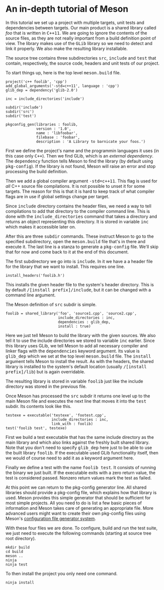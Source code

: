# An in-depth tutorial of Meson #

In this tutorial we set up a project with multiple targets, unit tests and dependencies between targets. Our main product is a shared library called *foo* that is written in <tt>C++11</tt>. We are going to ignore the contents of the source files, as they are not really important from a build definition point of view. The library makes use of the <tt>GLib</tt> library so we need to detect and link it properly. We also make the resulting library installable.

The source tree contains three subdirectories <tt>src</tt>, <tt>include</tt> and <tt>test</tt> that contain, respectively, the source code, headers and unit tests of our project.

To start things up, here is the top level <tt>meson.build</tt> file.

    project('c++ foolib', 'cpp')
    add_global_arguments('-std=c++11', language : 'cpp')
    glib_dep = dependency('glib-2.0')

    inc = include_directories('include')
    
    subdir('include')
    subdir('src')
    subdir('test')

    pkgconfig_gen(libraries : foolib,
                  version : '1.0',
                  name : 'libfoobar',
                  filebase : 'foobar',
                  description : 'A Library to barnicate your foos.')

First we define the project's name and the programmin languages it uses (in this case only <tt>C++</tt>). Then we find GLib, which is an *external dependency*. The <tt>dependency</tt> function tells Meson to find the library (by default using <tt>pkg-config</tt>). If the library is not found, Meson will raise an error and stop processing the build definition.

Then we add a global compiler argument <tt>-std=c++11</tt>. This flag is used for *all* C++ source file compilations. It is not possible to unset it for some targets. The reason for this is that it is hard to keep track of what compiler flags are in use if global settings change per target.

Since <tt>include</tt> directory contains the header files, we need a way to tell compilations to add that directory to the compiler command line. This is done with the <tt>include_directories</tt> command that takes a directory and returns an object representing this directory. It is stored in variable <tt>inc</tt> which makes it accessible later on.

After this are three <tt>subdir</tt> commands. These instruct Meson to go to the specified subdirectory, open the <tt>meson.build</tt> file that's in there and execute it. The last line is a stanza to generate a <tt>pkg-config</tt> file. We'll skip that for now and come back to it at the end of this document.

The first subdirectory we go into is <tt>include</tt>. In it we have a a header file for the library that we want to install. This requires one line.

    install_headers('foolib.h')

This installs the given header file to the system's header directory. This is by default <tt>/[install prefix]/include</tt>, but it can be changed with a command line argument.

The Meson definition of <tt>src</tt> subdir is simple.

    foolib = shared_library('foo', 'source1.cpp', 'source2.cpp',
                            include_directories : inc,
                            dependencies : glib_dep,
                            install : true)

Here we just tell Meson to build the library with the given sources. We also tell it to use the include directories we stored to variable <tt>inc</tt> earlier. Since this library uses GLib, we tell Meson to add all necessary compiler and linker flags with the <tt>dependencies</tt> keyword argument. Its value is <tt>glib_dep</tt> which we set at the top level <tt>meson.build</tt> file. The <tt>install</tt> argument tells Meson to install the result. As with the headers, the shared library is installed to the system's default location (usually <tt>/[install prefix]/lib</tt>) but is again overridable.

The resulting library is stored in variable <tt>foolib</tt> just like the include directory was stored in the previous file.

Once Meson has processed the <tt>src</tt> subdir it returns one level up to the main Meson file and executes the next line that moves it into the <tt>test</tt> subdir. Its contents look like this.

    testexe = executable('testexe', 'footest.cpp',
                         include_directories : inc,
                         link_with : foolib)
    test('foolib test', testexe)

First we build a test executable that has the same include directory as the main library and which also links against the freshly built shared library. Note that you don't need to specify <tt>glib_dep</tt> here just to be able to use the built library <tt>foolib</tt>. If the executable used GLib functionality itself, then we would of course need to add it as a keyword argument here.

Finally we define a test with the name <tt>foolib test</tt>. It consists of running the binary we just built. If the executable exits with a zero return value, the test is considered passed. Nonzero return values mark the test as failed.

At this point we can return to the pkg-config generator line. All shared libraries should provide a pkg-config file, which explains how that library is used. Meson provides this simple generator that should be sufficient for most simple projects. All you need to do is list a few basic pieces of information and Meson takes care of generating an appropriate file. More advanced users might want to create their own pkg-config files using Meson's [configuration file generator system](Configuration).

With these four files we are done. To configure, build and run the test suite, we just need to execute the following commands (starting at source tree root directory).

    mkdir build
    cd build
    meson ..
    ninja
    ninja test

To then install the project you only need one command.

    ninja install

